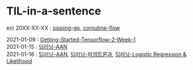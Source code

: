# TIL-in-a-sentence
ex) 20XX-XX-XX : [sipping-go](https://github.com/ko-ing/sipping-go), [coroutine-flow](https://grizzled-saxophone-561.notion.site/6-Asynchronous-Flow-89753b90c86f4c71a452fd7514840803)

2021-01-09 : [Getting-Started-Tensorflow-2-Week-1](https://www.coursera.org/learn/getting-started-with-tensor-flow2/supplement/pfRcL/google-colab-resources)  
2021-01-15 : [딥러닝-AAN](https://www.youtube.com/watch?v=PyzBX93icz0&list=PL_iJu012NOxdDZEygsVG4jS8srnSdIgdn&index=5)  
2021-01-16 : [딥러닝-AAN](https://www.youtube.com/watch?v=2726YGYuRvU&list=PL_iJu012NOxdDZEygsVG4jS8srnSdIgdn&index=6), [딥러닝-퍼셉트론과](https://www.youtube.com/watch?v=sDkFJD3UQyY&list=PL_iJu012NOxdDZEygsVG4jS8srnSdIgdn&index=7), [딥러닝-Logistic Regression & Likelihood](https://www.youtube.com/watch?v=CzeOFc9ngwo&list=PL_iJu012NOxdDZEygsVG4jS8srnSdIgdn&index=8)
